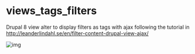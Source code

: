 # views_tags_filters
Drupal 8 view alter to display filters as tags with ajax following the tutorial in http://leanderlindahl.se/en/filter-content-drupal-view-ajax/

![img](http://leanderlindahl.se/wp-content/uploads/2015/09/Drupal8_dev-min.jpg)
